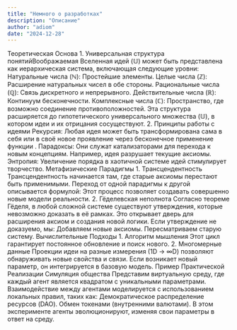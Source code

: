 ```yaml
---
title: "Немного о разработках"
description: "Описание"
author: "adiom"
date: "2024-12-28"
---
```


Теоретическая Основа  1. Универсальная структура понятийВоображаемая Вселенная идей (𝕌) может быть представлена как иерархическая система, включающая следующие уровни:  Натуральные числа (ℕ): Простейшие элементы.  Целые числа (ℤ): Расширение натуральных чисел в обе стороны.  Рациональные числа (ℚ): Связь дискретного и непрерывного.  Действительные числа (ℝ): Континуум бесконечности.  Комплексные числа (ℂ): Пространство, где возможно соединение противоположностей.  Эта структура расширяется до гипотетического универсального множества (𝕌), в котором идеи и их отрицания сосуществуют.  2. Принципы работы с идеями  Рекурсия: Любая идея может быть трансформирована сама в себя или в своё новое проявление через бесконечное применение функции .  Парадоксы: Они служат катализаторами для перехода к новым концепциям. Например, идея  разрушает текущие аксиомы.  Энтропия: Увеличение порядка в хаотичной системе идей стимулирует творчество.  Метафизические Парадигмы  1. Трансцендентность Трансцендентность начинается там, где старые аксиомы перестают быть применимыми. Переход от одной парадигмы к другой описывается формулой:  Этот процесс позволяет создавать совершенно новые модели реальности.  2. Гёделевская неполнота Согласно теореме Гёделя, в любой сложной системе существуют утверждения, которые невозможно доказать в её рамках. Это открывает дверь для расширения аксиом и создания новой логики. Если утверждение не доказуемо, мы:  Добавляем новые аксиомы.  Пересматриваем старую систему.  Вычислительные Подходы  1. Алгоритм мышления     Этот цикл гарантирует постоянное обновление и поиск нового.  2. Многомерные данные Проекции идеи на разные измерения (1D → ∞D) позволяют обнаруживать новые свойства и связи. Если возникает новый параметр, он интегрируется в базовую модель.  Пример Практической Реализации  Симуляция общества Представим виртуальную среду, где каждый агент является квадратом с уникальными параметрами. Взаимодействие между агентами моделируется с использованием локальных правил, таких как:  Демократическое распределение ресурсов (DAO).  Обмен токенами (внутренними валютами).  В этом эксперименте агенты эволюционируют, изменяя свои параметры в ответ на среду.
